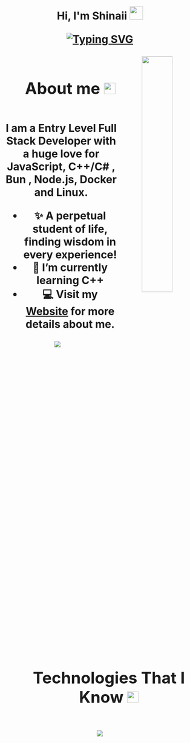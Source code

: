 <!--Name-->
<h1 align="center">
Hi, I'm Shinaii 
<img src="https://media.giphy.com/media/hvRJCLFzcasrR4ia7z/giphy.gif" width="35">

<!--SVG-->

[![Typing SVG](https://readme-typing-svg.herokuapp.com?font=Fira+Code&pause=1000&color=4E0BB8&center=true&vCenter=true&random=false&width=435&lines=Welcome+to+my+Github!;I'm+From+Schleswig-Holstein%2C+Germany;Currently+i'm+a+retrainee+;in+application+development)](https://git.io/typing-svg)


<!--Image-->
<div>
  <img align="right" width="40%" src="https://storage.shinaii.xyz/X08rnbMD.png">
</div>

<!--Header Name-->
<ul align="center">
    <summary><h2 style="display: inline-block">About me <img src="https://emojis.slackmojis.com/emojis/images/1643515273/12942/purple_fire.gif?1643515273" width="30"/></h2></summary>
 </ul>

<!--Intro-->               
<p asign=left>I am a Entry Level Full Stack Developer with a huge love for JavaScript, C++/C# , Bun , Node.js, Docker and Linux. </p>

- ✨ A perpetual student of life, finding wisdom in every experience!
- 🌱 I’m currently learning C++
- 💻 Visit my [Website](https://shinaii.xyz/) for more details about me.
<!--End Intro-->

<!--Profile Count Badge-->
<p align="center">
  <img src="https://komarev.com/ghpvc/?username=Shinaii&color=blueviolet&style=for-the-badge&abbreviated=true" style="padding-right:20px;" />
</p>

<!--h1 without bottom border-->
<ul align="center">
    <summary><h2 style="display: inline-block">Technologies That I Know <img src="https://storage.shinaii.xyz/oZaYJ9uE.gif" width="30"></img></h2></summary>
 </ul>
<!--tech stack icons-->
<p align="center">
  <a href="https://skillicons.dev">
    <img src="https://skillicons.dev/icons?i=c,cs,cpp,css,js,ts,java,kotlin,html,nodejs,bun,docker,github,mysql,cloudflare,git,gitlab,heroku,nginx,visualstudio,vscode,idea&perline=14" />
  </a>
</p>

